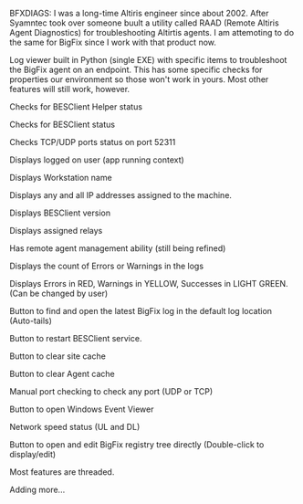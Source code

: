 BFXDIAGS:  I was a long-time Altiris engineer since about 2002. After Syamntec took over someone buult a utility called RAAD (Remote Altiris Agent Diagnostics) for troubleshooting Altirtis agents. I am attemoting to do the same for BigFix since I work with that product now.

Log viewer built in Python (single EXE) with specific items to troubleshoot the BigFix agent on an endpoint. This has some specific checks for properties our environment so those won't work in yours. Most other features will still work, however.

Checks for BESClient Helper status

Checks for BESClient status

Checks TCP/UDP ports status on port 52311

Displays logged on user (app running context)

Displays Workstation name

Displays any and all IP addresses assigned to the machine.

Displays BESClient version

Displays assigned relays

Has remote agent management ability (still being refined)

Displays the count of Errors or Warnings in the logs

Displays Errors in RED, Warnings in  YELLOW, Successes in LIGHT GREEN. (Can be changed by user)

Button to find and open the latest BigFix log in the default log location (Auto-tails)

Button to restart BESClient service.

Button to clear site cache

Button to clear Agent cache

Manual port checking to check any port (UDP or TCP)

Button to open Windows Event Viewer

Network speed status (UL and DL)

Button to open and edit BigFix registry tree directly (Double-click to display/edit)

Most features are threaded.

Adding  more...
